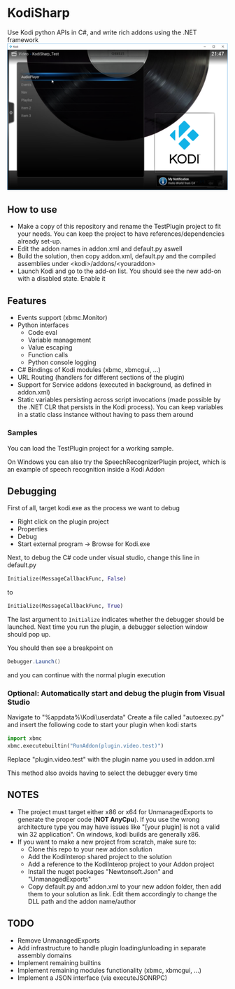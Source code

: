 # KodiSharp
Use Kodi python APIs in C#, and write rich addons using the .NET framework
![TestPlugin](https://raw.githubusercontent.com/smx-smx/KodiSharp/master/img/KodiSharp.png)


## How to use
- Make a copy of this repository and rename the TestPlugin project to fit your needs. You can keep the project to have references/dependencies already set-up.
- Edit the addon names in addon.xml and default.py aswell
- Build the solution, then copy addon.xml, default.py and the compiled assemblies under \<kodi\>/addons/\<youraddon\>
- Launch Kodi and go to the add-on list. You should see the new add-on with a disabled state. Enable it

## Features
- Events support (xbmc.Monitor)
- Python interfaces
    - Code eval
    - Variable management
    - Value escaping
    - Function calls
    - Python console logging
- C# Bindings of Kodi modules (xbmc, xbmcgui, ...)
- URL Routing (handlers for different sections of the plugin)
- Support for Service addons (executed in background, as defined in addon.xml)
- Static variables persisting across script invocations (made possible by the .NET CLR that persists in the Kodi process). You can keep variables in a static class instance without having to pass them around

### Samples
You can load the TestPlugin project for a working sample.

On Windows you can also try the SpeechRecognizerPlugin project, which is an example of speech recognition inside a Kodi Addon

## Debugging
First of all, target kodi.exe as the process we want to debug
 - Right click on the plugin project
 - Properties
 - Debug
 - Start external program -> Browse for Kodi.exe

Next, to debug the C# code under visual studio, change this line in default.py
```python
Initialize(MessageCallbackFunc, False)
```
to
```python
Initialize(MessageCallbackFunc, True)
```
The last argument to `Initialize` indicates whether the debugger should be launched.
Next time you run the plugin, a debugger selection window should pop up.

You should then see a breakpoint on
```c#
Debugger.Launch()
```
and you can continue with the normal plugin execution

### Optional: Automatically start and debug the plugin from Visual Studio
Navigate to "%appdata%\Kodi\userdata"
Create a file called "autoexec.py" and insert the following code to start your plugin when kodi starts
```python
import xbmc
xbmc.executebuiltin("RunAddon(plugin.video.test)")
```
Replace "plugin.video.test" with the plugin name you used in addon.xml

This method also avoids having to select the debugger every time

## NOTES
- The project must target either x86 or x64 for UnmanagedExports to generate the proper code (**NOT AnyCpu**). If you use the wrong architecture type you may have issues like "[your plugin] is not a valid win 32 application". On windows, kodi builds are generally x86.
- If you want to make a new project from scratch, make sure to:
  - Clone this repo to your new addon solution
  - Add the KodiInterop shared project to the solution
  - Add a reference to the KodiInterop project to your Addon project
  - Install the nuget packages "Newtonsoft.Json" and "UnmanagedExports"
  - Copy default.py and addon.xml to your new addon folder, then add them to your solution as link. Edit them accordingly to change the DLL path and the addon name/author

## TODO
- Remove UnmanagedExports
- Add infrastructure to handle plugin loading/unloading in separate assembly domains
- Implement remaining builtins
- Implement remaining modules functionality (xbmc, xbmcgui, ...)
- Implement a JSON interface (via executeJSONRPC)
